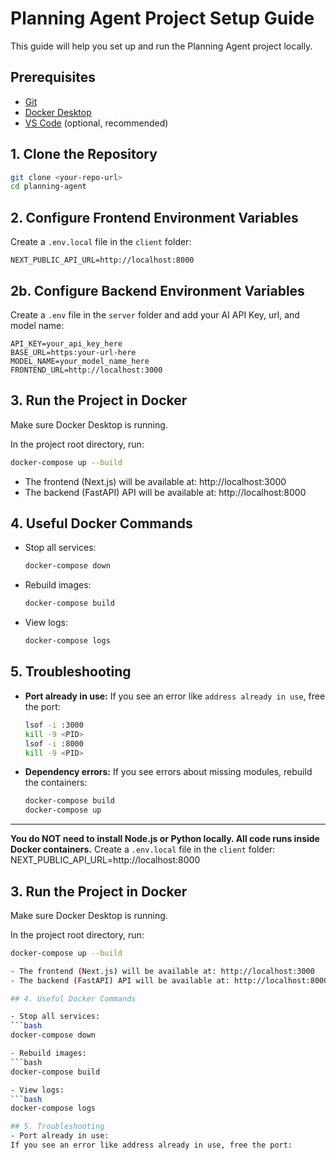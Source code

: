 # Planning Agent Project Setup Guide

This guide will help you set up and run the Planning Agent project locally.

## Prerequisites

- [Git](https://git-scm.com/downloads)
- [Docker Desktop](https://www.docker.com/products/docker-desktop/)
- [VS Code](https://code.visualstudio.com/) (optional, recommended)

## 1. Clone the Repository

```bash
git clone <your-repo-url>
cd planning-agent
```

## 2. Configure Frontend Environment Variables

Create a `.env.local` file in the `client` folder:

```
NEXT_PUBLIC_API_URL=http://localhost:8000
```

## 2b. Configure Backend Environment Variables

Create a `.env` file in the `server` folder and add your AI API Key, url, and model name:

```
API_KEY=your_api_key_here
BASE_URL=https:your-url-here
MODEL_NAME=your_model_name_here
FRONTEND_URL=http://localhost:3000
```

## 3. Run the Project in Docker

Make sure Docker Desktop is running.

In the project root directory, run:

```bash
docker-compose up --build
```

- The frontend (Next.js) will be available at: http://localhost:3000
- The backend (FastAPI) API will be available at: http://localhost:8000

## 4. Useful Docker Commands

- Stop all services:
  ```bash
  docker-compose down
  ```
- Rebuild images:
  ```bash
  docker-compose build
  ```
- View logs:
  ```bash
  docker-compose logs
  ```

## 5. Troubleshooting

- **Port already in use:**
  If you see an error like `address already in use`, free the port:
  ```bash
  lsof -i :3000
  kill -9 <PID>
  lsof -i :8000
  kill -9 <PID>
  ```
- **Dependency errors:**
  If you see errors about missing modules, rebuild the containers:
  ```bash
  docker-compose build
  docker-compose up
  ```

---

**You do NOT need to install Node.js or Python locally. All code runs inside Docker containers.**
Create a `.env.local` file in the `client` folder:
NEXT_PUBLIC_API_URL=http://localhost:8000


## 3. Run the Project in Docker

Make sure Docker Desktop is running.

In the project root directory, run:

```bash
docker-compose up --build

- The frontend (Next.js) will be available at: http://localhost:3000
- The backend (FastAPI) API will be available at: http://localhost:8000

## 4. Useful Docker Commands

- Stop all services:
```bash
docker-compose down

- Rebuild images:
```bash
docker-compose build

- View logs:
```bash
docker-compose logs

## 5. Troubleshooting
- Port already in use:
If you see an error like address already in use, free the port: